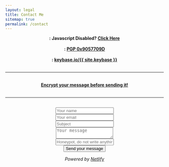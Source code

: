 ```yaml
---
layout: legal
title: Contact Me
sitemap: true
permalink: /contact
---
```

<center>
<strong><a id="mailcust" mail="4@?E24EoE2?E@adh]?2>6" rel="noopener nofollow noreferrer"><i class="fa fa-fw fa-envelope-square" id="font30"></i></a> : <span class="mailno" mail="4@?E24EoE2?E@adh]?2>6" rel="noopener noreferrer"><noscript>Javascript Disabled? <a href="https://spamty.eu/mail/v4/399/1NSk15fyQw1ac1e680/" rel="noopener nofollow noreferrer">Click Here</a></noscript></span></strong>
<br/><br/>
<strong><a href="https://tanto259.keybase.pub/publickey.html" rel="noopener noreferrer"><i class="fa fa-fw fa-key" id="font30"></i></a> : <a href="https://tanto259.keybase.pub/publickey.html" rel="noopener noreferrer">PGP 0x9057709D</a></strong>
<br/><br/>
<strong><a href="https://keybase.io/{{ site.keybase }}" rel="noopener nofollow noreferrer"><i class="fa fa-fw fa-key" id="font30"></i></a> : <a href="https://keybase.io/{{ site.keybase }}" rel="noopener nofollow noreferrer">keybase.io/{{ site.keybase }}</a></strong>
</center>
<br/>
<hr>
<br/>
<center>
	<strong><a href="https://keybase.io/encrypt#tanto259" rel="noopener nofollow noreferrer">Encrypt your message before sending it!</a></strong>
</center>
<br/>
<hr>
<br/>
<center>
	<form id="formaction" action="thanks" netlify netlify-honeypot="gotcha">
		<input type="text" id="form1" name="name" placeholder = "Your name" required>
		<br/>
		<input type="email" id="form1" name="email" placeholder="Your email" required>
		<br/>
		<input type="text" id="form1" name="subject" placeholder="Subject" required>
		<br/>
		<textarea name="content" id="form2" placeholder="Your message" required></textarea>
		<br/>
		<input type="text" name="gotcha" id="blank" placeholder="Honeypot, do not write anything here"/>
		<br/>
		<input type="submit" id="form1" value="Send your message">
		<br/>
	</form>
	<p><i>Powered by <a href="https://www.netlify.com" rel="noopener nofollow noreferrer">Netlify</a></i></p>
</center>